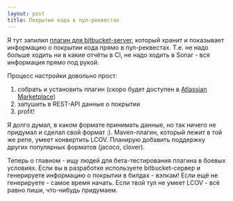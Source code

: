 ```yaml
---
layout: post
title: Покрытие кода в пул-реквестах
---
```

 
Я тут запилил [плагин для bitbucket-server](https://github.com/artkoshelev/bitbucket-code-coverage), 
который хранит и показывает информацию о покрытии кода прямо в пул-реквестах.
Т.е. не надо больше ходить ни в какие отчёты в CI, не надо ходить в Sonar - вся информация прямо под рукой.

Процесс настройки довольно прост:
1. собрать и установить плагин (скоро будет доступен в [Atlassian Marketplace](https://marketplace.atlassian.com/))
2. запушить в REST-API данные о покрытии
3. profit!

Я долго думал, в каком формате принимать данные, но так ничего не придумал и сделал свой формат :). Maven-плагин,
который лежит в той же репе, умеет конвертить LCOV. Планирую добавить поддержку других популярных форматов (jacoco, clover).

Теперь о главном - ищу людей для бета-тестирования плагина в боевых условиях. Если вы в разработке используете bitbucket-сервер и
 генерируете информацию о покрытии в билдах - вэлкам! Если ещё не генерируете - самое время начать.
 Если твой тул не умеет LCOV - всё равно пиши, что-нибудь придумаем.
